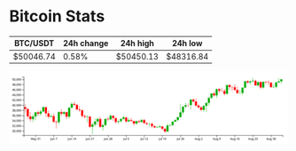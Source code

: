 # Bitcoin Stats

BTC/USDT|24h change|24h high|24h low|
|---|---|---|---|
|$50046.74|0.58%|$50450.13|$48316.84|

<img src="./chart.svg">
